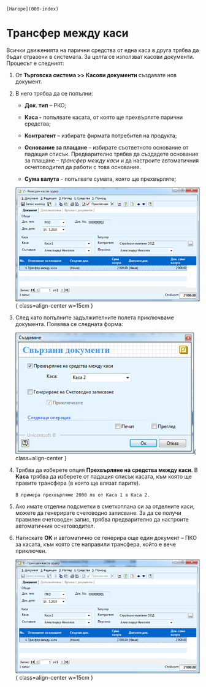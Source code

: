 ```{only} html
[Нагоре](000-index)
```

# Трансфер между каси

Всички движенията на парични средства от една каса в друга трябва да
бъдат отразени в системата. За целта се използват касови документи.
Процесът е следният:

1. От **Търговска система \>\> Касови документи** създавате нов документ. 

1. В него трябва да се попълни:

    - **Док. тип** – РКО;

    - **Каса -** попълвате касата, от която ще прехвърляте парични средства;

    - **Контрагент** – избирате фирмата потребител на продукта;

    - **Основание за плащане** – избирате съответното основание от падащия списък. Предварително трябва да създадете основание за плащане – *трансфер между каси* и да настроите автоматичния осчетоводител да работи с това основание.

    - **Сума валута** - попълвате сумата, която ще прехвърляте;

    ![](906-image35.png){ class=align-center w=15cm }

1. След като попълните задължителните полета приключваме документа. Появява се следната форма:

    ![](907-image36.png){ class=align-center }

1. Трябва да изберете опция **Прехвърляне на средства между каси**. В **Каса** трябва да изберете от падащия списък касата, към която ще правите трансфера (в която ще влязат парите).
    ```{tip}
    В примера прехвърляме 2000 лв от Каса 1 в Каса 2.
    ```
1. Ако имате отделни подсметки в сметкоплана си за отделните каси, можете да генерирате счетоводно записване. За да се получи правилен счетоводен запис, трябва предварително да настроите автоматичния осчетоводител. 

1. Натискате **ОК** и автоматично се генерира още един документ – ПКО за касата, към която сте направили трансфера, който е вече приключен.

    ![](908-image37.png){ class=align-center w=15cm }
